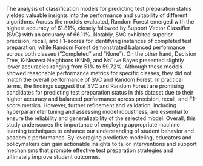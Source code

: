 The analysis of classification models for predicting test
preparation status yielded valuable insights into the performance and suitability of different algorithms. Across the
models evaluated, Random Forest emerged with the highest
accuracy of 61.81%, closely followed by Support Vector
Classifier (SVC) with an accuracy of 66.11%. Notably, SVC
exhibited superior precision, recall, and F1-scores for identifying instances of completed test preparation, while Random
Forest demonstrated balanced performance across both classes
(”Completed” and ”None”). On the other hand, Decision
Tree, K-Nearest Neighbors (KNN), and Na¨ıve Bayes presented
slightly lower accuracies ranging from 51% to 59.72%. Although these models showed reasonable performance metrics
for specific classes, they did not match the overall performance
of SVC and Random Forest. In practical terms, the findings
suggest that SVC and Random Forest are promising candidates
for predicting test preparation status in this dataset due to their
higher accuracy and balanced performance across precision,
recall, and F1-score metrics. However, further refinement
and validation, including hyperparameter tuning and assessing
model robustness, are essential to ensure the reliability and
generalizability of the selected model. Overall, this study
underscores the importance of employing appropriate machine
learning techniques to enhance our understanding of student
behavior and academic performance. By leveraging predictive
modeling, educators and policymakers can gain actionable
insights to tailor interventions and support mechanisms that
promote effective test preparation strategies and ultimately
improve student outcomes.
